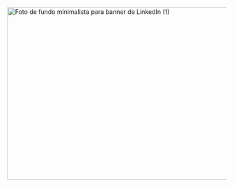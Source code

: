 <img width="1584" height="396" alt="Foto de fundo minimalista para banner de LinkedIn (1)" src="https://github.com/user-attachments/assets/d03d85e8-36aa-4478-a0d5-4797bf4fccdb" />
